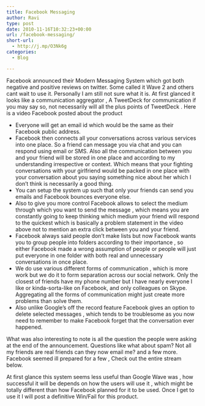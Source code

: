 ```yaml
---
title: Facebook Messaging
author: Ravi
type: post
date: 2010-11-16T10:32:23+00:00
url: /facebook-messaging/
short-url:
  - http://j.mp/O3Nk6g
categories:
  - Blog

---
```

Facebook announced their Modern Messaging System which got both negative and positive reviews on twitter. Some called it Wave 2 and others cant wait to use it. Personally I am still not sure what it is. At first glanced it looks like a communication aggregator , A TweetDeck for communication if you may say so, not necessarily will all the plus points of TweetDeck . Here is a video Facebook posted about the product

- Everyone will get an email id which would be the same as their Facebook public address.
- Facebook then connects all your conversations across various services into one place. So a friend can message you via chat and you can respond using email or SMS. Also all the communication between you and your friend will be stored in one place and according to my understanding irrespective or context. Which means that your fighting conversations with your girlfriend would be packed in one place with your conversation about you saying something nice about her which I don&#8217;t think is necessarily a good thing.
- You can setup the system up such that only your friends can send you emails and Facebook bounces everyone else.
- Also to give you more control Facebook allows to select the medium through which you want to send the message , which means you are constantly going to keep thinking which medium your friend will respond to the quickest which is basically a problem statement in the video above not to mention an extra click between you and your friend.
- Facebook always said people don&#8217;t make lists but now Facebook wants you to group people into folders according to their importance , so either Facebook made a wrong assumption of people or people will just put everyone in one folder with both real and unnecessary conversations in once place.
- We do use various different forms of communication , which is more work but we do it to form separation across our social network. Only the closest of friends have my phone number but I have nearly everyone I like or kinda-sorta-like on Facebook, and only colleagues on Skype. Aggregating all the forms of communication might just create more problems than solve them.
- Also unlike Google’s off the record feature Facebook gives an option to delete selected messages , which tends to be troublesome as you now need to remember to make Facebook forget that the conversation ever happened.

What was also interesting to note is all the question the people were asking at the end of the announcement. Questions like what about spam? Not all my friends are real friends can they now email me? and a few more. Facebook seemed ill prepared for a few , Check out the entire stream below.

At first glance this system seems less useful than Google Wave was , how successful it will be depends on how the users will use it , which might be totally different than how Facebook planned for it to be used. Once I get to use it I will post a definitive Win/Fail for this product.